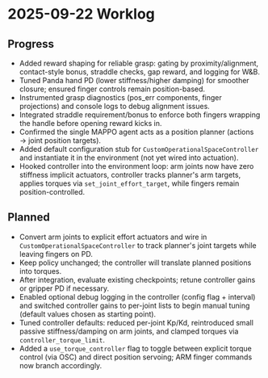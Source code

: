 # 2025-09-22 Worklog

## Progress
- Added reward shaping for reliable grasp: gating by proximity/alignment, contact-style bonus, straddle checks, gap reward, and logging for W&B.
- Tuned Panda hand PD (lower stiffness/higher damping) for smoother closure; ensured finger controls remain position-based.
- Instrumented grasp diagnostics (pos_err components, finger projections) and console logs to debug alignment issues.
- Integrated straddle requirement/bonus to enforce both fingers wrapping the handle before opening reward kicks in.
- Confirmed the single MAPPO agent acts as a position planner (actions → joint position targets).
- Added default configuration stub for `CustomOperationalSpaceController` and instantiate it in the environment (not yet wired into actuation).
- Hooked controller into the environment loop: arm joints now have zero stiffness implicit actuators, controller tracks planner's arm targets, applies torques via `set_joint_effort_target`, while fingers remain position-controlled.

## Planned
- Convert arm joints to explicit effort actuators and wire in `CustomOperationalSpaceController` to track planner's joint targets while leaving fingers on PD.
- Keep policy unchanged; the controller will translate planned positions into torques.
- After integration, evaluate existing checkpoints; retune controller gains or gripper PD if necessary.
- Enabled optional debug logging in the controller (config flag + interval) and switched controller gains to per-joint lists to begin manual tuning (default values chosen as starting point).
- Tuned controller defaults: reduced per-joint Kp/Kd, reintroduced small passive stiffness/damping on arm joints, and clamped torques via `controller_torque_limit`.
- Added a `use_torque_controller` flag to toggle between explicit torque control (via OSC) and direct position servoing; ARM finger commands now branch accordingly.
